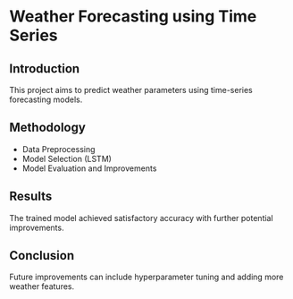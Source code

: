 # Weather Forecasting using Time Series

## Introduction
This project aims to predict weather parameters using time-series forecasting models.

## Methodology
- Data Preprocessing
- Model Selection (LSTM)
- Model Evaluation and Improvements

## Results
The trained model achieved satisfactory accuracy with further potential improvements.

## Conclusion
Future improvements can include hyperparameter tuning and adding more weather features.
